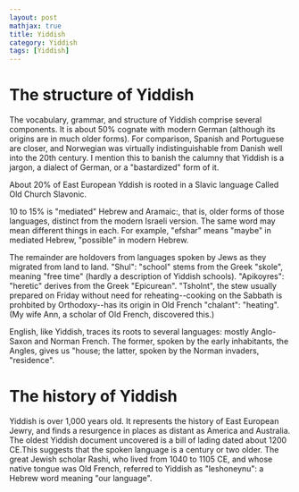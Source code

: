 ```yaml
---
layout: post
mathjax: true
title: Yiddish
category: Yiddish
tags: [Yiddish]
---
```



# The structure of Yiddish
The vocabulary, grammar, and structure of Yiddish comprise several components. It is about 50% cognate with modern German (although its origins are in much older forms). For comparison, Spanish and Portuguese are closer, and Norwegian was virtually indistinguishable from Danish well into the 20th century. I mention this to banish the calumny that Yiddish is a jargon, a dialect of German, or a "bastardized" form of it. 

About 20% of East European Yddish is rooted in a Slavic language Called Old Church Slavonic.

10 to 15% is "mediated" Hebrew and Aramaic:, that is, older forms of those languages, distinct from the modern Israeli version. The same word may mean different things in each. For example, "efshar" means "maybe" in mediated Hebrew, "possible" in modern Hebrew.

The remainder are holdovers from languages spoken by Jews as they migrated from land to land.  "Shul": "school" stems from the Greek "skole", meaning "free time" (hardly a description of Yiddish schools). "Apikoyres": "heretic" derives from the Greek "Epicurean". "Tsholnt", the stew usually prepared on Friday without need for reheating--cooking on the Sabbath is prohbited by Orthodoxy--has its origin in Old French "chalant": "heating". (My wife Ann, a scholar of Old French, discovered this.)

English, like Yiddish, traces its roots to several languages: mostly Anglo-Saxon and Norman French. The former, spoken by the early inhabitants, the  Angles, gives us "house; the latter, spoken by the Norman invaders, "residence".

# The history of Yiddish
Yiddish is over 1,000 years old. It represents the history of East European Jewry, and finds a resurgence in places as distant as America and Australia. The oldest Yiddish document uncovered is a bill of lading dated about 1200 CE.This suggests that the spoken language is a century or two older. The great Jewish scholar Rashi, who lived from 1040 to 1105 CE, and whose native tongue was Old French, referred to Yiddish as "leshoneynu": a Hebrew word meaning "our language". 


